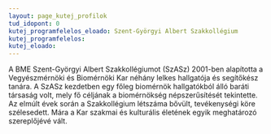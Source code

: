 ```yaml
---
layout: page_kutej_profilok
tud_idopont: 0
kutej_programfelelos_eloado: Szent-Györgyi Albert Szakkollégium
kutej_programfelelos: 
kutej_eloado: 
---
```


A BME Szent-Györgyi Albert Szakkollégiumot (SzASz) 2001-ben alapította a Vegyészmérnöki és Biomérnöki Kar néhány lelkes hallgatója és segítőkész tanára. A SzASz kezdetben egy főleg biomérnök hallgatókból álló baráti társaság volt, mely fő céljának a biomérnökség népszerűsítését tekintette. 
Az elmúlt évek során a Szakkollégium létszáma bővült, tevékenységi köre szélesedett. Mára a Kar szakmai és kulturális életének egyik meghatározó szereplőjévé vált. 


